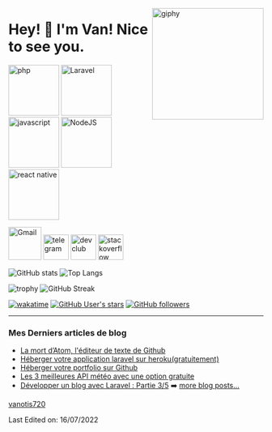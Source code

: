 <!--suppress HtmlDeprecatedAttribute -->

[<img align='right' src="https://media.giphy.com/media/R03zWv5p1oNSQd91EP/giphy.gif" width="220" alt="giphy">](https://t.me/Vanotis720)

# Hey! 👋 I'm Van! Nice to see you.

[<img src="https://img.icons8.com/officel/240/000000/php-logo.png" alt="php" width="100">](https://developer.android.com/reference)
[<img src="https://img.icons8.com/fluency/240/000000/laravel.png" alt="Laravel" width="100">](https://developer.android.com/reference)
[<img src="https://img.icons8.com/color/240/000000/javascript--v1.png" alt="javascript" width="100">](https://developer.android.com/reference)
[<img src="https://img.icons8.com/color/240/000000/nodejs.png" alt="NodeJS" width="100">](https://developer.android.com/reference)
[<img src="https://img.icons8.com/color/240/000000/react-native.png" alt="react native" width="100">](https://developer.android.com/reference)

[<img src="https://seeklogo.com/images/G/gmail-new-2020-logo-32DBE11BB4-seeklogo.com.png" alt="Gmail" width="65">](mailto:vanotis720@gmail.com)
[<img src="https://cdn.iconscout.com/icon/free/png-256/telegram-3-226554.png" alt="telegram" width="50">](https://t.me/Vanotis720)
[<img src="https://cdn.iconscout.com/icon/free/png-256/telegram-3-226554.png" alt="devclub" width="50">](https://t.me/+WSYGCp4PpkY1YjA8)
[<img src="https://cdn.iconscout.com/icon/free/png-256/stackoverflow-2752065-2284882.png" alt="stackoverflow" width="50">](https://stackoverflow.com/users/13278252/vanotis720)

![GitHub stats](https://github-readme-stats.vercel.app/api?username=vanotis720&theme=gotham&show_icons=true&count_private=true&hide_title=true&hide_border=true)
![Top Langs](https://github-readme-stats.vercel.app/api/top-langs/?username=vanotis720&layout=default&theme=gotham&hide=html&hide_border=true&card_width=330)

![trophy](https://github-profile-trophy.vercel.app/?username=vanotis720&theme=onestar&no-frame=true&column=3&row=2)
![GitHub Streak](http://github-readme-streak-stats.herokuapp.com?user=vanotis720&theme=gotham&hide_border=true&date_format=M%20j%5B%2C%20Y%5D)

[![wakatime](https://wakatime.com/badge/user/8cc8aa38-4041-409b-9d27-a85e5b897ad4.svg?style=social)](https://wakatime.com/@9a9afc35-35cf-436c-987d-5d8645dc2a42)
[<img alt="GitHub User's stars" src="https://img.shields.io/github/stars/vanotis720?affiliations=OWNER%2CCOLLABORATOR%2CORGANIZATION_MEMBER&label=Total%20user%20stars%20in%20all%20repo&logoColor=red&style=social">](https://github.com/vanotis720?tab=repositories&q=&type=&language=&sort=stargazers)
[<img alt="GitHub followers" src="https://img.shields.io/github/followers/vanotis720?&logoColor=red&style=social">](https://github.com/vanotis720?tab=followers)

---

### Mes Derniers articles de blog

<!-- BLOG-POST-LIST:START -->

- [La mort d’Atom, l&#39;éditeur de texte de Github](https://blog.vanotis720.tech/la-mort-atom-editeur-de-texte-de-github)
- [Héberger votre application laravel sur heroku&lpar;gratuitement&rpar;](https://blog.vanotis720.tech/heberger-votre-application-laravel-sur-heroku-gratuitement)
- [Héberger votre portfolio sur Github](https://blog.vanotis720.tech/heberger-votre-portfolio-sur-github)
- [Les 3 meilleures API météo avec une option gratuite](https://blog.vanotis720.tech/les-3-meilleures-api-meteo-avec-une-option-gratuite)
- [Développer un blog avec Laravel : Partie 3/5](https://blog.vanotis720.tech/developper-un-blog-avec-laravel-partie-3-5)
  <!-- BLOG-POST-LIST:END -->
  ➡️ [more blog posts...](https://blog.vanotis720.tech)

[vanotis720](https://github.com/vanotis720)

Last Edited on: 16/07/2022
